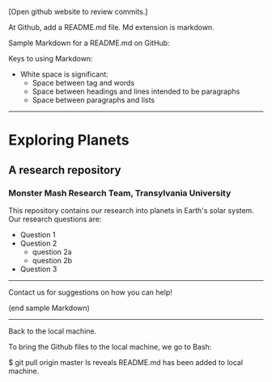 [Open github website to review commits.]

At Github, add a README.md file. Md extension is markdown.

Sample Markdown for a README.md on GitHub:

Keys to using Markdown:
- White space is significant:
  - Space between tag and words
  - Space between headings and lines intended to be paragraphs
  - Space between paragraphs and lists
*****************************************************

# Exploring Planets

## A research repository

### Monster Mash Research Team, Transylvania University

This repository contains our research into planets in Earth's solar system. Our research questions are:

* Question 1
* Question 2
  - question 2a
  - question 2b
* Question 3

---

Contact us for suggestions on how you can help!

(end sample Markdown)
*****************************************************


Back to the local machine. 

To bring the Github files to the local machine, we go to Bash:

$ git pull origin master
ls reveals README.md has been added to local machine.

